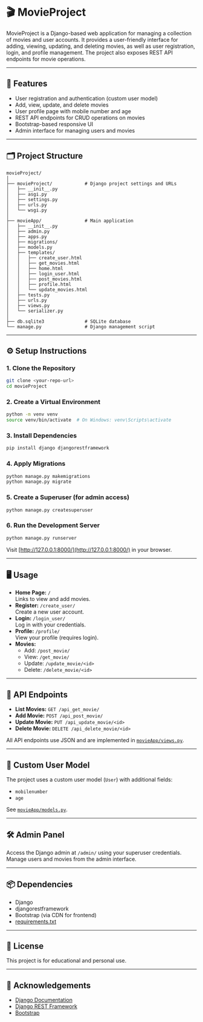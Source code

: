 # 🎬 MovieProject

MovieProject is a Django-based web application for managing a collection of movies and user accounts. It provides a user-friendly interface for adding, viewing, updating, and deleting movies, as well as user registration, login, and profile management. The project also exposes REST API endpoints for movie operations.

---

## 🚀 Features

- User registration and authentication (custom user model)
- Add, view, update, and delete movies
- User profile page with mobile number and age
- REST API endpoints for CRUD operations on movies
- Bootstrap-based responsive UI
- Admin interface for managing users and movies

---

## 🗂️ Project Structure

```
movieProject/
│
├── movieProject/            # Django project settings and URLs
│   ├── __init__.py
│   ├── asgi.py
│   ├── settings.py
│   ├── urls.py
│   └── wsgi.py
│
├── movieApp/                # Main application
│   ├── __init__.py
│   ├── admin.py
│   ├── apps.py
│   ├── migrations/
│   ├── models.py
│   ├── templates/
│   │   ├── create_user.html
│   │   ├── get_movies.html
│   │   ├── home.html
│   │   ├── login_user.html
│   │   ├── post_movies.html
│   │   ├── profile.html
│   │   └── update_movies.html
│   ├── tests.py
│   ├── urls.py
│   ├── views.py
│   └── serializer.py
│
├── db.sqlite3               # SQLite database
└── manage.py                # Django management script
```

---

## ⚙️ Setup Instructions

### 1. Clone the Repository

```sh
git clone <your-repo-url>
cd movieProject
```

### 2. Create a Virtual Environment

```sh
python -m venv venv
source venv/bin/activate  # On Windows: venv\Scripts\activate
```

### 3. Install Dependencies

```sh
pip install django djangorestframework
```

### 4. Apply Migrations

```sh
python manage.py makemigrations
python manage.py migrate
```

### 5. Create a Superuser (for admin access)

```sh
python manage.py createsuperuser
```

### 6. Run the Development Server

```sh
python manage.py runserver
```

Visit [http://127.0.0.1:8000/](http://127.0.0.1:8000/) in your browser.

---

## 🖥️ Usage

- **Home Page:** `/`  
  Links to view and add movies.
- **Register:** `/create_user/`  
  Create a new user account.
- **Login:** `/login_user/`  
  Log in with your credentials.
- **Profile:** `/profile/`  
  View your profile (requires login).
- **Movies:**  
  - Add: `/post_movie/`
  - View: `/get_movie/`
  - Update: `/update_movie/<id>`
  - Delete: `/delete_movie/<id>`

---

## 🔗 API Endpoints

- **List Movies:** `GET /api_get_movie/`
- **Add Movie:** `POST /api_post_movie/`
- **Update Movie:** `PUT /api_update_movie/<id>`
- **Delete Movie:** `DELETE /api_delete_movie/<id>`

All API endpoints use JSON and are implemented in [`movieApp/views.py`](movieApp/views.py).

---

## 👤 Custom User Model

The project uses a custom user model (`User`) with additional fields:
- `mobilenumber`
- `age`

See [`movieApp/models.py`](movieApp/models.py).

---

## 🛠️ Admin Panel

Access the Django admin at `/admin/` using your superuser credentials.  
Manage users and movies from the admin interface.

---

## 📦 Dependencies

- Django
- djangorestframework
- Bootstrap (via CDN for frontend)
- [requirements.txt](./requirements.txt)

---

## 📄 License

This project is for educational and personal use.

---

## 🙏 Acknowledgements

- [Django Documentation](https://docs.djangoproject.com/)
- [Django REST Framework](https://www.django-rest-framework.org/)
- [Bootstrap](https://getbootstrap.com/)